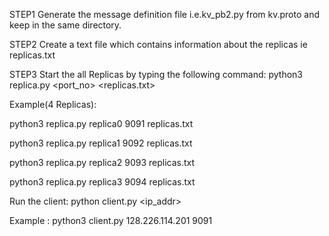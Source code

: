 STEP1
Generate the message definition file i.e.kv_pb2.py from kv.proto and keep in the same directory.

STEP2
Create a text file which contains information about the replicas ie replicas.txt

STEP3
Start the all Replicas by typing the following command: python3 replica.py <replica name> <port_no> <replicas.txt>

Example(4 Replicas):

python3 replica.py replica0 9091 replicas.txt

python3 replica.py replica1 9092 replicas.txt

python3 replica.py replica2 9093 replicas.txt

python3 replica.py replica3 9094 replicas.txt

Run the client: python client.py <ip_addr> <port>

Example : python3 client.py 128.226.114.201 9091
